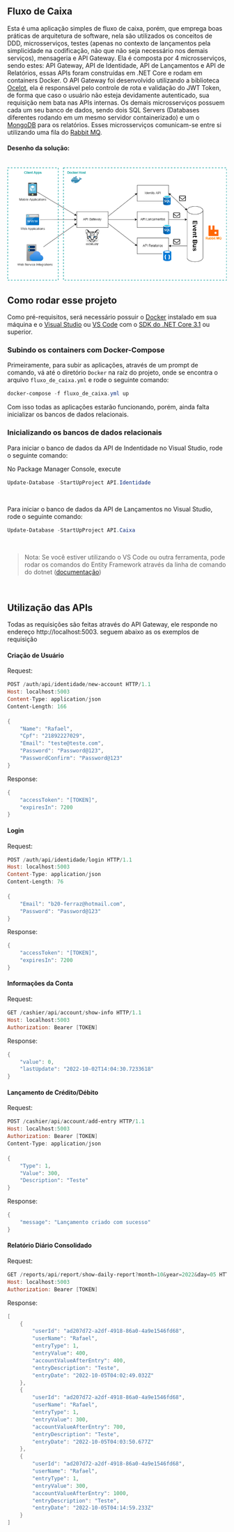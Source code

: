 ## Fluxo de Caixa

Esta é uma aplicação simples de fluxo de caixa, porém, que emprega boas práticas de arquitetura de software, nela são utilizados os conceitos de DDD, microsserviços, testes (apenas no contexto de lançamentos pela simplicidade na codificação, não que não seja necessário nos demais serviços), mensageria e API Gateway. Ela é composta por 4 microsserviços, sendo estes: API Gateway, API de Identidade, API de Lançamentos e API de Relatórios, essas APIs foram construídas em .NET Core e rodam em containers Docker. O API Gateway foi desenvolvido utilizando a biblioteca [Ocelot](https://ocelot.readthedocs.io/en/latest/introduction/gettingstarted.html), ela é responsável pelo controle de rota e validação do JWT Token, de forma que caso o usuário não esteja devidamente autenticado, sua requisição nem bata nas APIs internas. Os demais microsserviços possuem cada um seu banco de dados, sendo dois SQL Servers (Databases diferentes rodando em um mesmo servidor containerizado) e um o [MongoDB](https://www.mongodb.com/) para os relatórios. Esses microsserviços comunicam-se entre si utilizando uma fila do [Rabbit MQ](https://www.rabbitmq.com).

#### Desenho da solução:

</br>
<img src="https://github.com/bferraz/fluxo_de_caixa/blob/main/img/DesenhoSolucao.drawio.png" />
</br>

## Como rodar esse projeto

Como pré-requisitos, será necessário possuir o [Docker](https://www.docker.com/) instalado em sua máquina e o [Visual Studio](https://visualstudio.microsoft.com/pt-br/vs/) ou [VS Code](https://code.visualstudio.com/) com o [SDK do .NET Core 3.1](https://dotnet.microsoft.com/en-us/download/dotnet/3.1) ou superior.

### Subindo os containers com Docker-Compose

Primeiramente, para subir as aplicações, através de um prompt de comando, vá até o diretório `Docker` na raíz do projeto, onde se encontra o arquivo `fluxo_de_caixa.yml` e rode o seguinte comando:

```powershell
docker-compose -f fluxo_de_caixa.yml up
```

Com isso todas as aplicações estarão funcionando, porém, ainda falta inicializar os bancos de dados relacionais.

### Inicializando os bancos de dados relacionais

Para iniciar o banco de dados da API de Indentidade no Visual Studio, rode o seguinte comando:

No Package Manager Console, execute

```powershell
Update-Database -StartUpProject API.Identidade
```

</br>

Para iniciar o banco de dados da API de Lançamentos no Visual Studio, rode o seguinte comando:

```powershell
Update-Database -StartUpProject API.Caixa
```

</br>

>Nota: Se você estiver utilizando o VS Code ou outra ferramenta, pode rodar os comandos do Entity Framework através da linha de comando do dotnet ([documentação](https://www.entityframeworktutorial.net/efcore/cli-commands-for-ef-core-migration.aspx))

</br>

## Utilização das APIs

Todas as requisições são feitas através do API Gateway, ele responde no endereço http://localhost:5003. seguem abaixo as os exemplos de requisição

#### Criação de Usuário

Request:

```powershell
POST /auth/api/identidade/new-account HTTP/1.1
Host: localhost:5003
Content-Type: application/json
Content-Length: 166

{
    "Name": "Rafael",
    "Cpf": "21892227029",
    "Email": "teste@teste.com",
    "Password": "Password@123",
    "PasswordConfirm": "Password@123"
}
```

Response:

```powershell
{
    "accessToken": "[TOKEN]",
    "expiresIn": 7200
}
```
#### Login

Request:

```powershell
POST /auth/api/identidade/login HTTP/1.1
Host: localhost:5003
Content-Type: application/json
Content-Length: 76

{
    "Email": "b20-ferraz@hotmail.com",
    "Password": "Password@123"
}
```

Response:

```powershell
{
    "accessToken": "[TOKEN]",
    "expiresIn": 7200
}
```

#### Informações da Conta

Request:

```powershell
GET /cashier/api/account/show-info HTTP/1.1
Host: localhost:5003
Authorization: Bearer [TOKEN]
```

Response:

```powershell
{
    "value": 0,
    "lastUpdate": "2022-10-02T14:04:30.7233618"
}
```

#### Lançamento de Crédito/Débito

Request:

```powershell
POST /cashier/api/account/add-entry HTTP/1.1
Host: localhost:5003
Authorization: Bearer [TOKEN]
Content-Type: application/json

{
    "Type": 1,
    "Value": 300,
    "Description": "Teste"
}
```

Response:

```powershell
{
    "message": "Lançamento criado com sucesso"
}
```

#### Relatório Diário Consolidado

Request:

```powershell
GET /reports/api/report/show-daily-report?month=10&year=2022&day=05 HTTP/1.1
Host: localhost:5003
Authorization: Bearer [TOKEN]
```

Response:

```powershell
[
    {
        "userId": "ad207d72-a2df-4918-86a0-4a9e1546fd68",
        "userName": "Rafael",
        "entryType": 1,
        "entryValue": 400,
        "accountValueAfterEntry": 400,
        "entryDescription": "Teste",
        "entryDate": "2022-10-05T04:02:49.032Z"
    },
    {
        "userId": "ad207d72-a2df-4918-86a0-4a9e1546fd68",
        "userName": "Rafael",
        "entryType": 1,
        "entryValue": 300,
        "accountValueAfterEntry": 700,
        "entryDescription": "Teste",
        "entryDate": "2022-10-05T04:03:50.677Z"
    },
    {
        "userId": "ad207d72-a2df-4918-86a0-4a9e1546fd68",
        "userName": "Rafael",
        "entryType": 1,
        "entryValue": 300,
        "accountValueAfterEntry": 1000,
        "entryDescription": "Teste",
        "entryDate": "2022-10-05T04:14:59.233Z"
    }
]
```
